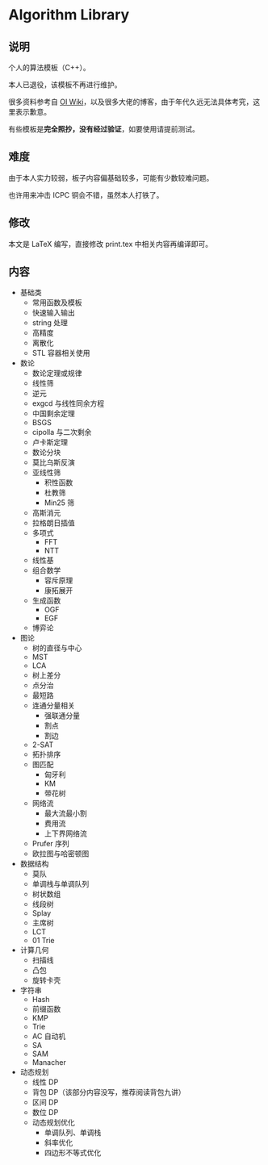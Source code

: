 # Algorithm Library

## 说明

个人的算法模板（C++）。

本人已退役，该模板不再进行维护。

很多资料参考自 [OI Wiki](https://oi-wiki.org/)，以及很多大佬的博客，由于年代久远无法具体考究，这里表示歉意。

有些模板是**完全照抄，没有经过验证**，如要使用请提前测试。

## 难度

由于本人实力较弱，板子内容偏基础较多，可能有少数较难问题。

也许用来冲击 ICPC 铜会不错，虽然本人打铁了。

## 修改

本文是 LaTeX 编写，直接修改 print.tex 中相关内容再编译即可。

## 内容

- 基础类
  - 常用函数及模板
  - 快速输入输出
  - string 处理
  - 高精度
  - 离散化
  - STL 容器相关使用
- 数论
  - 数论定理或规律
  - 线性筛
  - 逆元
  - exgcd 与线性同余方程
  - 中国剩余定理
  - BSGS
  - cipolla 与二次剩余
  - 卢卡斯定理
  - 数论分块
  - 莫比乌斯反演
  - 亚线性筛
    - 积性函数
    - 杜教筛
    - Min25 筛
  - 高斯消元
  - 拉格朗日插值
  - 多项式
    - FFT
    - NTT
  - 线性基
  - 组合数学
    - 容斥原理
    - 康拓展开
  - 生成函数
    - OGF
    - EGF
  - 博弈论
- 图论
  - 树的直径与中心
  - MST
  - LCA
  - 树上差分
  - 点分治
  - 最短路
  - 连通分量相关
    - 强联通分量
    - 割点
    - 割边
  - 2-SAT
  - 拓扑排序
  - 图匹配
    - 匈牙利
    - KM
    - 带花树
  - 网络流
    - 最大流最小割
    - 费用流
    - 上下界网络流
  - Prufer 序列
  - 欧拉图与哈密顿图
- 数据结构
  - 莫队
  - 单调栈与单调队列
  - 树状数组
  - 线段树
  - Splay
  - 主席树
  - LCT
  - 01 Trie
- 计算几何
  - 扫描线
  - 凸包
  - 旋转卡壳
- 字符串
  - Hash
  - 前缀函数
  - KMP
  - Trie
  - AC 自动机
  - SA
  - SAM
  - Manacher
- 动态规划
  - 线性 DP
  - 背包 DP（该部分内容没写，推荐阅读背包九讲）
  - 区间 DP
  - 数位 DP
  - 动态规划优化
    - 单调队列、单调栈
    - 斜率优化
    - 四边形不等式优化
